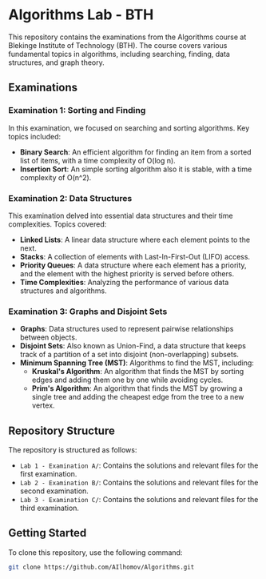 # Algorithms Lab - BTH

This repository contains the examinations from the Algorithms course at Blekinge Institute of Technology (BTH). The course covers various fundamental topics in algorithms, including searching, finding, data structures, and graph theory.

## Examinations

### Examination 1: Sorting and Finding
In this examination, we focused on searching and sorting algorithms. Key topics included:
- **Binary Search**: An efficient algorithm for finding an item from a sorted list of items, with a time complexity of O(log n).
- **Insertion Sort**: An simple sorting algorithm also it is stable, with a time complexity of O(n^2).

### Examination 2: Data Structures
This examination delved into essential data structures and their time complexities. Topics covered:
- **Linked Lists**: A linear data structure where each element points to the next.
- **Stacks**: A collection of elements with Last-In-First-Out (LIFO) access.
- **Priority Queues**: A data structure where each element has a priority, and the element with the highest priority is served before others.
- **Time Complexities**: Analyzing the performance of various data structures and algorithms.

### Examination 3: Graphs and Disjoint Sets
- **Graphs**: Data structures used to represent pairwise relationships between objects.
- **Disjoint Sets**: Also known as Union-Find, a data structure that keeps track of a partition of a set into disjoint (non-overlapping) subsets.
- **Minimum Spanning Tree (MST)**: Algorithms to find the MST, including:
  - **Kruskal's Algorithm**: An algorithm that finds the MST by sorting edges and adding them one by one while avoiding cycles.
  - **Prim's Algorithm**: An algorithm that finds the MST by growing a single tree and adding the cheapest edge from the tree to a new vertex.
## Repository Structure

The repository is structured as follows:
- `Lab 1 - Examination A/`: Contains the solutions and relevant files for the first examination.
- `Lab 2 - Examination B/`: Contains the solutions and relevant files for the second examination.
- `Lab 3 - Examination C/`: Contains the solutions and relevant files for the third examination.

## Getting Started

To clone this repository, use the following command:
```bash
git clone https://github.com/AIlhomov/Algorithms.git
